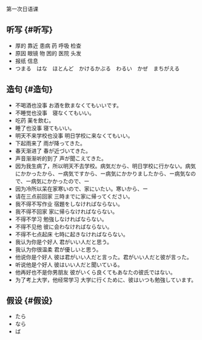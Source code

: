 
第一次日语课

<!--more-->

## 听写 {#听写}

-   厚的 靠近 患病 药 呼吸 检查
-   原因 眼镜 物 困的 医院 头发
-   报纸 信息
-   つまる　はな　ほとんど　かけるかぶる　わるい　かぜ　まちがえる


## 造句 {#造句}

-   不喝酒也没事 お酒を飲まなくてもいいです。
-   不睡觉也没事　寝なくてもいい。
-   吃药 薬を飲む。
-   睡了也没事 寝てもいい。
-   明天不来学校也没事 明日学校に来なくてもいい。
-   下起雨来了 雨が降ってきた。
-   春天渐进了 春が近づいてきた。
-   声音渐渐听的到了 声が聞こえてきた。
-   因为我生病了，所以明天不去学校。病気だから、明日学校に行かない。病気にかかったから、ー病気ですから、ー病気にかかりましたから、ー病気なので、ー病気にかかったので、ー
-   因为冷所以呆在家寒いので、家にいたい。寒いから、ー
-   请在三点前回家 三時までに家に帰ってください。
-   我不得不写作业 宿題をしなければならない。
-   我不得不回家 家に帰らなければならない。
-   不得不学习 勉強しなければならない。
-   不得不见他 彼に会わなければならない。
-   不得不七点起床 七時に起きなければならない。
-   我认为你是个好人 君がいい人だと思う。
-   我认为你很温柔 君が優しいと思う。
-   他说你是个好人 彼は君がいい人だと言った。君がいい人だと彼が言った。
-   听说他是个好人 彼はいい人だと聞いている。
-   他再好也不是你男朋友 彼がいくら良くてもあなたの彼氏ではない。
-   为了考上大学，他经常学习 大学に行くために、彼はいつも勉強しています。


## 假设 {#假设}

-   たら
-   なら
-   ば


